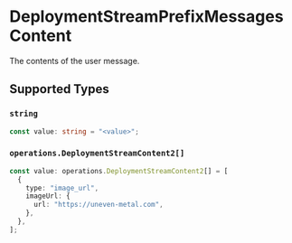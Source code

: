 # DeploymentStreamPrefixMessagesContent

The contents of the user message.


## Supported Types

### `string`

```typescript
const value: string = "<value>";
```

### `operations.DeploymentStreamContent2[]`

```typescript
const value: operations.DeploymentStreamContent2[] = [
  {
    type: "image_url",
    imageUrl: {
      url: "https://uneven-metal.com",
    },
  },
];
```

